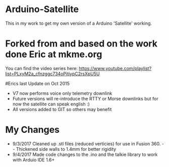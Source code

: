 # Arduino-Satellite

This in my work to get my own version of a Arduino 'Satellite' working.  

# Forked from and based on the work done Eric at mkme.org

You can find the video series here:
https://www.youtube.com/playlist?list=PLxyM2a_cfnzggc734oPitiypC2rsXpU5U

#Erics last Update on Oct 2015

- V7 now performs voice only telemetry downlink
- Future versions will re-introduce the RTTY or Morse downlinks but for now the satellite can speak english :)
- All versions added to GIT so others may benefit


# My Changes
- 9/3/2017 Cleaned up .stl files (reduced verticies) for use in Fusion 360.
-- Thickened side walls to 1.4mm for better rigidity
- 9/4/2017 Made code changes to the .ino and the talkie library to work with Arduio IDE 1.6+


